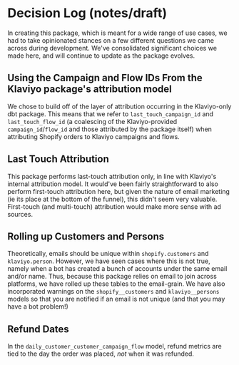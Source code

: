 # Decision Log (notes/draft)

In creating this package, which is meant for a wide range of use cases, we had to take opinionated stances on a few different questions we came across during development. We've consolidated significant choices we made here, and will continue to update as the package evolves. 

## Using the Campaign and Flow IDs From the Klaviyo package's attribution model
We chose to build off of the layer of attribution occurring in the Klaviyo-only dbt package. This means that we refer to `last_touch_campaign_id` and `last_touch_flow_id` (a coalescing of the Klaviyo-provided `campaign_id`/`flow_id` and those attributed by the package itself) when attributing Shopify orders to Klaviyo campaigns and flows.
## Last Touch Attribution
This package performs last-touch attribution only, in line with Klaviyo's internal attribution model. It would've been fairly straightforward to also perform first-touch attribution here, but given the nature of email marketing (ie its place at the bottom of the funnel), this didn't seem very valuable. First-touch (and multi-touch) attribution would make more sense with ad sources.

## Rolling up Customers and Persons
Theoretically, emails should be unique within `shopify.customers` and `klaviyo.person`. However, we have seen cases where this is not true, namely when a bot has created a bunch of accounts under the same email and/or name. Thus, because this package relies on email to join across platforms, we have rolled up these tables to the email-grain. We have also incorporated warnings on the `shopify__customers` and `klaviyo__persons` models so that you are notified if an email is not unique (and that you may have a bot problem!)

## Refund Dates
In the `daily_customer_customer_campaign_flow` model, refund metrics are tied to the day the order was placed, _not_ when it was refunded.